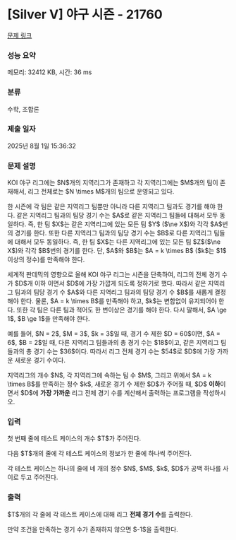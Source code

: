 # [Silver V] 야구 시즌 - 21760 

[문제 링크](https://www.acmicpc.net/problem/21760) 

### 성능 요약

메모리: 32412 KB, 시간: 36 ms

### 분류

수학, 조합론

### 제출 일자

2025년 8월 1일 15:36:32

### 문제 설명

<p>KOI 야구 리그에는 $N$개의 지역리그가 존재하고 각 지역리그에는 $M$개의 팀이 존재해서, 리그 전체로는 $N \times M$개의 팀으로 운영되고 있다.</p>

<p>한 시즌에 각 팀은 같은 지역리그 팀뿐만 아니라 다른 지역리그 팀과도 경기를 해야 한다. 같은 지역리그 팀과의 팀당 경기 수는 $A$로 같은 지역리그 팀들에 대해서 모두 동일하다. 즉, 한 팀 $X$는 같은 지역리그에 있는 모든 팀 $Y$ ($\ne X$)와 각각 $A$번의 경기를 한다. 또한 다른 지역리그 팀과의 팀당 경기 수는 $B$로 다른 지역리그 팀들에 대해서 모두 동일하다. 즉, 한 팀 $X$는 다른 지역리그에 있는 모든 팀 $Z$($\ne X$)와 각각 $B$번의 경기를 한다. 단, $A$와 $B$는 $A = k \times B$ ($k$는 $1$ 이상의 정수)를 만족해야 한다.</p>

<p>세계적 판데믹의 영향으로 올해 KOI 야구 리그는 시즌을 단축하여, 리그의 전체 경기 수가 $D$개 이하 이면서 $D$에 가장 가깝게 되도록 정하기로 했다. 따라서 같은 지역리그 팀과의 팀당 경기 수 $A$와 다른 지역리그 팀과의 팀당 경기 수 $B$를 새롭게 결정해야 한다. 물론, $A = k \times B$를 만족해야 하고, $k$는 변함없이 유지되어야 한다. 또한 각 팀은 다른 팀과 적어도 한 번이상은 경기를 해야 한다. 다시 말해서, $A \ge 1$, $B \ge 1$을 만족해야 한다.</p>

<p>예를 들어, $N = 2$, $M = 3$, $k = 3$일 때, 경기 수 제한 $D = 60$이면, $A = 6$, $B = 2$일 때, 다른 지역리그 팀들과의 총 경기 수는 $18$이고, 같은 지역리그 팀들과의 총 경기 수는 $36$이다. 따라서 리그 전체 경기 수는 $54$로 $D$에 가장 가까운 새로운 경기 수이다.</p>

<p>지역리그의 개수 $N$, 각 지역리그에 속하는 팀 수 $M$, 그리고 위에서 $A = k \times B$를 만족하는 정수 $k$, 새로운 경기 수 제한 $D$가 주어질 때, $D$ <strong>이하</strong>이면서 $D$에 <strong>가장 가까운</strong> 리그 전체 경기 수를 계산해서 출력하는 프로그램을 작성하시오.</p>

### 입력 

 <p>첫 번째 줄에 테스트 케이스의 개수 $T$가 주어진다.</p>

<p>다음 $T$개의 줄에 각 테스트 케이스의 정보가 한 줄에 하나씩 주어진다.</p>

<p>각 테스트 케이스는 하나의 줄에 네 개의 정수 $N$, $M$, $k$, $D$가 공백 하나를 사이로 두고 주어진다.</p>

### 출력 

 <p>$T$개의 각 줄에 각 테스트 케이스에 대해 리그 <strong>전체 경기 수</strong>를 출력한다.</p>

<p>만약 조건을 만족하는 경기 수가 존재하지 않으면 $-1$을 출력한다.</p>

